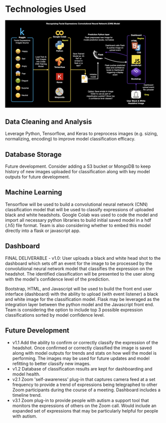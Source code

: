 # Technologies Used

![image_name](https://github.com/genlgist/Team_A_Final_Project/blob/ChrisAdd/TeamProjectTechDiagram.001.jpeg)

## Data Cleaning and Analysis
Leverage Python, Tensorflow, and Keras to preprocess images (e.g. sizing, normalizing, encoding) to improve model classification efficacy. 

## Database Storage
Future development. Consider adding a S3 bucket or MongoDB to keep history of new images uploaded for classification along with key model outputs for future development.

## Machine Learning
Tensorflow will be used to build a convolutional neural network (CNN) classification model that will be used to classify expressions of uploaded black and white headshots.  Google Colab was used to code the model and import all necessary python libraries to build initial saved model in a hdf (.h5) file format.  Team is also considering whether to embed this model directly into a flask or javascript app.

## Dashboard
FINAL DELIVERABLE - v1.0:
User uploads a black and white head shot to the dashboard which sets off an event for the image to be processed by the convolutional neural network model that classifies the expression on the headshot.  The identified classification will be presented to the user along with the model's confidence level of the prediction.

Bootstrap, HTML, and Javascript will be used to build the front end user interface (dashboard) with the ability to upload (with event listener) a black and white image for the classification model.  Flask may be leveraged as the integration layer between the python model and the Javascript front end.  Team is considering the option to include top 3 possible expression classifications sorted by model confidence level.

## Future Development
- v1.1 Add the ability to confirm or correctly classify the expression of the headshot.  Once confirmed or correctly classified the image is saved along with model outputs for trends and stats on how well the model is performing.  The images may be used for future updates and model refitting to better classify new images.
- v1.2 Database of classification results are kept for dashboarding and model health.  
- v2.1 Zoom 'self-awareness' plug-in that captures camera feed at a set frequency to provide a trend of expressions being telegraphed to other Zoom participants during the course of a meeting.  Dashboard includes a timeline trend.
- v3.1 Zoom plug-in to provide people with autism a support tool that monitors the expressions of others on the Zoom call. Would include an expanded set of expressions that may be particularly helpful for people with autism.


